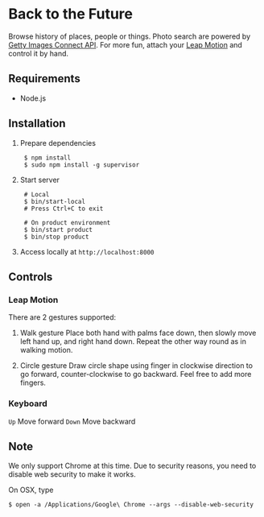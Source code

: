 # Back to the Future

Browse history of places, people or things. Photo search are powered by [Getty Images Connect API](http://api.gettyimages.com/). For more fun, attach your [Leap Motion](https://www.leapmotion.com/) and control it by hand.

## Requirements

* Node.js

## Installation

1. Prepare dependencies

        $ npm install
        $ sudo npm install -g supervisor

4. Start server

        # Local
        $ bin/start-local
        # Press Ctrl+C to exit

        # On product environment
        $ bin/start product
        $ bin/stop product

5. Access locally at `http://localhost:8000`

## Controls

### Leap Motion

There are 2 gestures supported:

1. Walk gesture
  Place both hand with palms face down, then slowly move left hand up, and right hand down. Repeat the other way round as in walking motion.

2. Circle gesture
  Draw circle shape using finger in clockwise direction to go forward, counter-clockwise to go backward. Feel free to add more fingers.

### Keyboard

  `Up` Move forward
  `Down` Move backward

## Note

We only support Chrome at this time. Due to security reasons, you need to disable web security to make it works.

On OSX, type

    $ open -a /Applications/Google\ Chrome --args --disable-web-security
